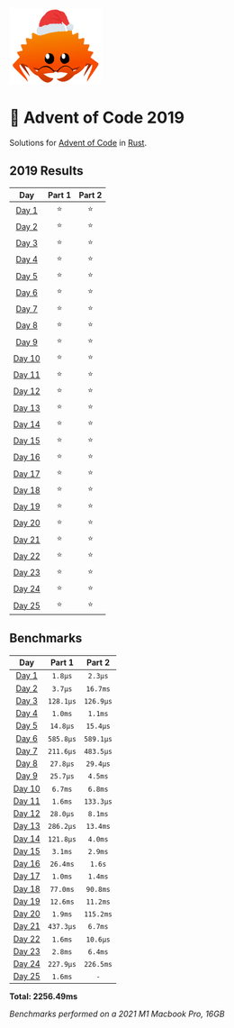 <img src="./.assets/christmas_ferris.png" width="164">

# 🎄 Advent of Code 2019

Solutions for [Advent of Code](https://adventofcode.com/) in [Rust](https://www.rust-lang.org/).

<!--- advent_readme_stars table --->
## 2019 Results

| Day | Part 1 | Part 2 |
| :---: | :---: | :---: |
| [Day 1](https://adventofcode.com/2019/day/1) | ⭐ | ⭐ |
| [Day 2](https://adventofcode.com/2019/day/2) | ⭐ | ⭐ |
| [Day 3](https://adventofcode.com/2019/day/3) | ⭐ | ⭐ |
| [Day 4](https://adventofcode.com/2019/day/4) | ⭐ | ⭐ |
| [Day 5](https://adventofcode.com/2019/day/5) | ⭐ | ⭐ |
| [Day 6](https://adventofcode.com/2019/day/6) | ⭐ | ⭐ |
| [Day 7](https://adventofcode.com/2019/day/7) | ⭐ | ⭐ |
| [Day 8](https://adventofcode.com/2019/day/8) | ⭐ | ⭐ |
| [Day 9](https://adventofcode.com/2019/day/9) | ⭐ | ⭐ |
| [Day 10](https://adventofcode.com/2019/day/10) | ⭐ | ⭐ |
| [Day 11](https://adventofcode.com/2019/day/11) | ⭐ | ⭐ |
| [Day 12](https://adventofcode.com/2019/day/12) | ⭐ | ⭐ |
| [Day 13](https://adventofcode.com/2019/day/13) | ⭐ | ⭐ |
| [Day 14](https://adventofcode.com/2019/day/14) | ⭐ | ⭐ |
| [Day 15](https://adventofcode.com/2019/day/15) | ⭐ | ⭐ |
| [Day 16](https://adventofcode.com/2019/day/16) | ⭐ | ⭐ |
| [Day 17](https://adventofcode.com/2019/day/17) | ⭐ | ⭐ |
| [Day 18](https://adventofcode.com/2019/day/18) | ⭐ | ⭐ |
| [Day 19](https://adventofcode.com/2019/day/19) | ⭐ | ⭐ |
| [Day 20](https://adventofcode.com/2019/day/20) | ⭐ | ⭐ |
| [Day 21](https://adventofcode.com/2019/day/21) | ⭐ | ⭐ |
| [Day 22](https://adventofcode.com/2019/day/22) | ⭐ | ⭐ |
| [Day 23](https://adventofcode.com/2019/day/23) | ⭐ | ⭐ |
| [Day 24](https://adventofcode.com/2019/day/24) | ⭐ | ⭐ |
| [Day 25](https://adventofcode.com/2019/day/25) | ⭐ | ⭐ |
<!--- advent_readme_stars table --->

<!--- benchmarking table --->
## Benchmarks

| Day | Part 1 | Part 2 |
| :---: | :---: | :---:  |
| [Day 1](./src/bin/01.rs) | `1.8µs` | `2.3µs` |
| [Day 2](./src/bin/02.rs) | `3.7µs` | `16.7ms` |
| [Day 3](./src/bin/03.rs) | `128.1µs` | `126.9µs` |
| [Day 4](./src/bin/04.rs) | `1.0ms` | `1.1ms` |
| [Day 5](./src/bin/05.rs) | `14.8µs` | `15.4µs` |
| [Day 6](./src/bin/06.rs) | `585.8µs` | `589.1µs` |
| [Day 7](./src/bin/07.rs) | `211.6µs` | `483.5µs` |
| [Day 8](./src/bin/08.rs) | `27.8µs` | `29.4µs` |
| [Day 9](./src/bin/09.rs) | `25.7µs` | `4.5ms` |
| [Day 10](./src/bin/10.rs) | `6.7ms` | `6.8ms` |
| [Day 11](./src/bin/11.rs) | `1.6ms` | `133.3µs` |
| [Day 12](./src/bin/12.rs) | `28.0µs` | `8.1ms` |
| [Day 13](./src/bin/13.rs) | `286.2µs` | `13.4ms` |
| [Day 14](./src/bin/14.rs) | `121.8µs` | `4.0ms` |
| [Day 15](./src/bin/15.rs) | `3.1ms` | `2.9ms` |
| [Day 16](./src/bin/16.rs) | `26.4ms` | `1.6s` |
| [Day 17](./src/bin/17.rs) | `1.0ms` | `1.4ms` |
| [Day 18](./src/bin/18.rs) | `77.0ms` | `90.8ms` |
| [Day 19](./src/bin/19.rs) | `12.6ms` | `11.2ms` |
| [Day 20](./src/bin/20.rs) | `1.9ms` | `115.2ms` |
| [Day 21](./src/bin/21.rs) | `437.3µs` | `6.7ms` |
| [Day 22](./src/bin/22.rs) | `1.6ms` | `10.6µs` |
| [Day 23](./src/bin/23.rs) | `2.8ms` | `6.4ms` |
| [Day 24](./src/bin/24.rs) | `227.9µs` | `226.5ms` |
| [Day 25](./src/bin/25.rs) | `1.6ms` | `-` |

**Total: 2256.49ms**
<!--- benchmarking table --->

*Benchmarks performed on a 2021 M1 Macbook Pro, 16GB*
